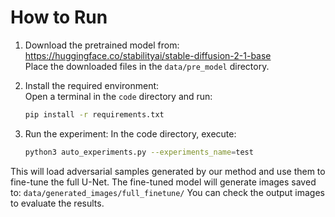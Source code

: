 # How to Run

1. Download the pretrained model from:  
   https://huggingface.co/stabilityai/stable-diffusion-2-1-base  
   Place the downloaded files in the `data/pre_model` directory.

2. Install the required environment:  
   Open a terminal in the `code` directory and run:  
   ```bash
   pip install -r requirements.txt

3. Run the experiment:
In the code directory, execute:
   ```bash
   python3 auto_experiments.py --experiments_name=test

This will load adversarial samples generated by our method and use them to fine-tune the full U-Net.
The fine-tuned model will generate images saved to:
`data/generated_images/full_finetune/`
You can check the output images to evaluate the results.

